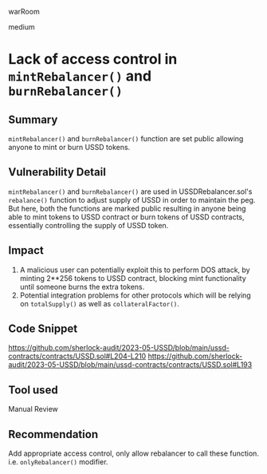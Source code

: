 warRoom

medium

# Lack of access control in `mintRebalancer()` and `burnRebalancer()`

## Summary
`mintRebalancer()` and `burnRebalancer()` function are set public allowing anyone to mint or burn USSD tokens. 

## Vulnerability Detail
`mintRebalancer()` and `burnRebalancer()` are used in USSDRebalancer.sol's `rebalance()` function to adjust supply of USSD in order to maintain the peg.
But here, both the functions are marked public resulting in anyone being able to mint tokens to USSD contract or burn tokens of USSD contracts, essentially controlling the supply of USSD token. 

## Impact
1. A malicious user can potentially exploit this to perform DOS attack, by minting 2**256  tokens to USSD contract, blocking mint functionality until someone burns the extra tokens. 
2. Potential integration problems for other protocols which will be relying on `totalSupply()` as well as `collateralFactor()`.

## Code Snippet
https://github.com/sherlock-audit/2023-05-USSD/blob/main/ussd-contracts/contracts/USSD.sol#L204-L210
https://github.com/sherlock-audit/2023-05-USSD/blob/main/ussd-contracts/contracts/USSD.sol#L193

## Tool used
Manual Review

## Recommendation
Add appropriate access control, only allow rebalancer to call these function. i.e. `onlyRebalancer()` modifier. 